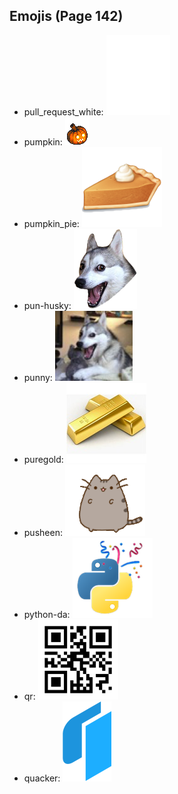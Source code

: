 
## Emojis (Page 142)

* pull_request_white: ![pull_request_white](output/pull_request_white.png)
* pumpkin: ![pumpkin](output/pumpkin.gif)
* pumpkin_pie: ![pumpkin_pie](output/pumpkin_pie.png)
* pun-husky: ![pun-husky](output/pun-husky.png)
* punny: ![punny](output/punny.png)
* puregold: ![puregold](output/puregold.jpg)
* pusheen: ![pusheen](output/pusheen.gif)
* python-da: ![python-da](output/python-da.png)
* qr: ![qr](output/qr.png)
* quacker: ![quacker](output/quacker.png)
